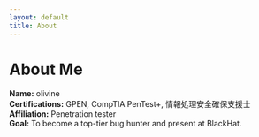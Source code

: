 ```yaml
---
layout: default
title: About
---
```


# About Me

**Name:** olivine  
**Certifications:** GPEN, CompTIA PenTest+, 情報処理安全確保支援士  
**Affiliation:** Penetration tester  
**Goal:** To become a top-tier bug hunter and present at BlackHat.

